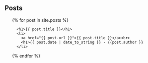 
## Posts

<ul>
  {% for post in site.posts %}

      <h1>{{ post.title }}</h1>
      <li>
        <a href="{{ post.url }}">{{ post.title }}</a><br>
        <h1>{{ post.date | date_to_string }} - {{post.author }}
      </li>

  {% endfor %}
</ul>
